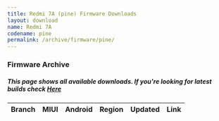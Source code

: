 ```yaml
---
title: Redmi 7A (pine) Firmware Downloads
layout: download
name: Redmi 7A
codename: pine
permalink: /archive/firmware/pine/
---
```



### Firmware Archive
##### This page shows all available downloads. If you're looking for latest builds check [Here](/firmware/pine/)


<div class="table-responsive-md" id="table-wrapper">
<table id="firmware" class="compact table table-striped table-hover table-sm">
    <thead class="thead-dark">
        <tr>
            <th>Branch</th>
            <th>MIUI</th>
            <th>Android</th>
            <th>Region</th>
            <th>Updated</th>
            <th>Link</th>
        </tr>
    </thead>
    <script>loadFirmwareDownloads('pine', 'full')</script>
</table>
</div>
